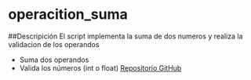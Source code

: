 # operacition_suma
##Descripición 
El script implementa la suma de dos numeros y realiza la validacion de los operandos
- Suma dos operandos
- Valida los números (int o float)
[Repositorio GitHub](https://github.com/Alexander7313)
